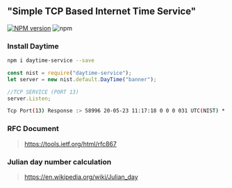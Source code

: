 ## "Simple TCP Based Internet Time Service"
[![NPM version][npm-image]][npm-url]
![npm](https://img.shields.io/npm/dt/daytime-service)

### Install Daytime
```bash
npm i daytime-service --save
```

```js
const nist = require("daytime-service");
let server = new nist.default.DayTime("banner");

//TCP SERVICE (PORT 13)
server.Listen;
```

```bash
Tcp Port(13) Response :> 58996 20-05-23 11:17:18 0 0 0 031 UTC(NIST) *
```

### RFC Document
> https://tools.ietf.org/html/rfc867

### Julian day number calculation
> https://en.wikipedia.org/wiki/Julian_day

   [npm-image]: https://img.shields.io/npm/v/daytime-service.svg?style=flat 
   [npm-url]: https://npmjs.org/package/daytime-service 
